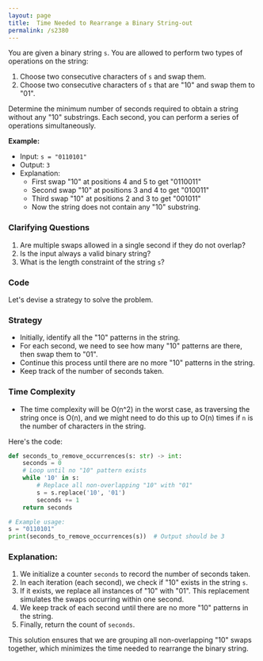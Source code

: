 ```yaml
---
layout: page
title:  Time Needed to Rearrange a Binary String-out
permalink: /s2380
---
```


You are given a binary string `s`. You are allowed to perform two types of operations on the string:

1. Choose two consecutive characters of `s` and swap them.
2. Choose two consecutive characters of `s` that are "10" and swap them to "01".

Determine the minimum number of seconds required to obtain a string without any "10" substrings. Each second, you can perform a series of operations simultaneously.

**Example:**
- Input: `s = "0110101"`
- Output: `3`
- Explanation: 
   - First swap "10" at positions 4 and 5 to get "0110011"
   - Second swap "10" at positions 3 and 4 to get "010011"
   - Third swap "10" at positions 2 and 3 to get "001011"
   - Now the string does not contain any "10" substring.

### Clarifying Questions

1. Are multiple swaps allowed in a single second if they do not overlap?
2. Is the input always a valid binary string?
3. What is the length constraint of the string `s`?

### Code

Let's devise a strategy to solve the problem. 

### Strategy
- Initially, identify all the "10" patterns in the string.
- For each second, we need to see how many "10" patterns are there, then swap them to "01".
- Continue this process until there are no more "10" patterns in the string.
- Keep track of the number of seconds taken.

### Time Complexity
- The time complexity will be O(n^2) in the worst case, as traversing the string once is O(n), and we might need to do this up to O(n) times if `n` is the number of characters in the string.

Here's the code:

```python
def seconds_to_remove_occurrences(s: str) -> int:
    seconds = 0
    # Loop until no "10" pattern exists
    while '10' in s:
        # Replace all non-overlapping "10" with "01"
        s = s.replace('10', '01')
        seconds += 1
    return seconds

# Example usage:
s = "0110101"
print(seconds_to_remove_occurrences(s))  # Output should be 3
```

### Explanation:

1. We initialize a counter `seconds` to record the number of seconds taken.
2. In each iteration (each second), we check if "10" exists in the string `s`.
3. If it exists, we replace all instances of "10" with "01". This replacement simulates the swaps occurring within one second.
4. We keep track of each second until there are no more "10" patterns in the string.
5. Finally, return the count of `seconds`.

This solution ensures that we are grouping all non-overlapping "10" swaps together, which minimizes the time needed to rearrange the binary string.